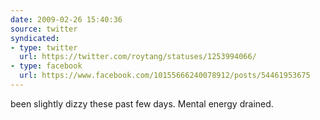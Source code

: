 ```yaml
---
date: 2009-02-26 15:40:36
source: twitter
syndicated:
- type: twitter
  url: https://twitter.com/roytang/statuses/1253994066/
- type: facebook
  url: https://www.facebook.com/10155666240078912/posts/54461953675
---
```


been slightly dizzy these past few days. Mental energy drained.